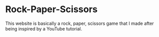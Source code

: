 # Rock-Paper-Scissors
This website is basically a rock, paper, scissors game that I made after being inspired by a YouTube tutorial.
